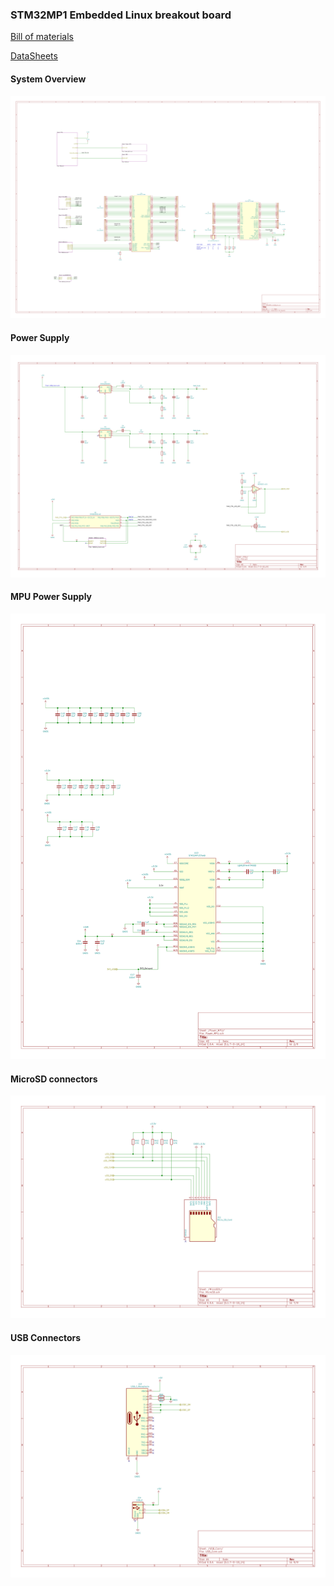 ### STM32MP1 Embedded Linux breakout board ###

[Bill of materials](STM32MP1_TestBoard/doc/bom/STM32MP1_TestBoard.csv)

[DataSheets](STM32MP1_TestBoard/doc/datasheets)

#### System Overview ####
![](STM32MP1_TestBoard/doc/schema/svg/STM32MP1_TestBoard.svg)

#### Power Supply ####
![](STM32MP1_TestBoard/doc/schema/svg/PSU-PSU.svg)

#### MPU Power Supply ####
![](STM32MP1_TestBoard/doc/schema/svg/Power_MPU-Power_MPU.svg)

#### MicroSD connectors ####
![](STM32MP1_TestBoard/doc/schema/svg/MicroSD-MicroSD1.svg)

#### USB Connectors ####
![](STM32MP1_TestBoard/doc/schema/svg/USB_Conn-USB_Conn.svg)
